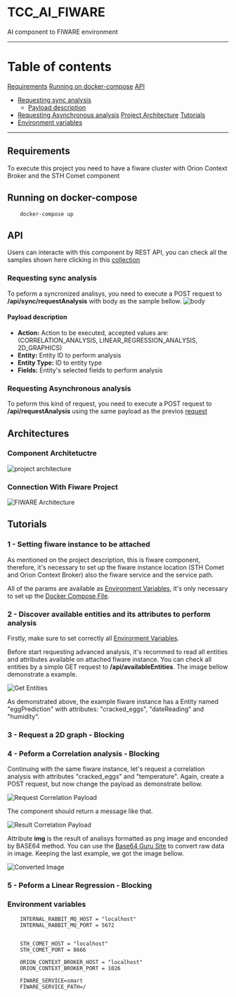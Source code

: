 # TCC_AI_FIWARE

AI component to FIWARE environment

*******
# Table of contents

[Requirements](#requirements)
[Running on docker-compose](#running-on-docker-compose)
[API](#api)
- [Requesting sync analysis](#requesting-sync-analysis)
    - [Payload description](#payload-description)
- [Requesting Asynchronous analysis](#requesting-asynchronous-analysis)
[Project Architecture](#project-architecture)
[Tutorials](#tutorials)
-   []()
[Environment variables](#environment-variables)
*******

## Requirements

To execute this project you need to have a fiware cluster with Orion Context Broker and the STH Comet component

## Running on docker-compose


```
    docker-compose up

```

## API

Users can interacte with this component by REST API, you can check all the samples shown here clicking in this [collection]()

### Requesting sync analysis

To peform a syncronized analisys, you need to execute a POST request to **/api/sync/requestAnalysis** with body as the sample bellow.
![body](./docs/payload.png)

#### Payload description

* **Action:** Action to be executed, accepted values are: (CORRELATION_ANALYSIS, LINEAR_REGRESSION_ANALYSIS, 2D_GRAPHICS)
* **Entity:** Entity ID to perform analysis
* **Entity Type:** ID to entity type
* **Fields:** Entity's selected fields to perform analysis

### Requesting Asynchronous analysis

To peform this kind of request, you need to execute a POST request to **/api/requestAnalysis** using the same payload as the previos [request](#requesting-sync-analisys)

## Architectures

### Component Architetuctre

![project architecture](./docs/architecture.png)

### Connection With Fiware Project

![FIWARE Architecture](./docs//fiware-with-component.png)

## Tutorials

### 1 - Setting fiware instance to be attached

As mentioned on the project description, this is fiware component, therefore, it's necessary to set up the fiware instance location (STH Comet and Orion Context Broker) also the fiware service and the service path.

All of the params are available as [Environment Variables](#environment-variables), it's only necessary to set up the [Docker Compose File](./docker-compose.yml).

### 2 - Discover available entities and its attributes to perform analysis

Firstly, make sure to set correctly all [Envirorment Variables](#environment-variables).

Before start requesting advanced analysis, it's recommed to read all entities and attributes available on attached fiware instance. You can check all entities by a simple GET request to **/api/availableEntities**. The image bellow demonstrate a example.

![Get Entities](./docs/get-entities.png)

As demonstrated above, the example fiware instance has a Entity named "eggPrediction" with attributes: "cracked_eggs", "dateReading" and "humidity".



### 3 - Request a 2D graph - Blocking


### 4 - Peform a Correlation analysis - Blocking

Continuing with the same fiware instance, let's request a correlation analysis with attributes "cracked_eggs" and "temperature". Again, create a POST request, but now change the payload as demonstrate bellow.

![Request Correlation Payload](./docs/request-correlation.png)

The component should return a message like that.

![Result Correlation Payload](./docs/result-correlation.png)

Attribute **img** is the result of analisys formatted as png image and enconded by BASE64 method. You can use the [Base64 Guru Site](https://base64.guru/converter/decode/image) to convert raw data in image. Keeping the last example, we got the image bellow.

![Converted Image](./docs/result-correlation-img.png)
### 5 - Peform a Linear Regression - Blocking



### Environment variables

```
    INTERNAL_RABBIT_MQ_HOST = "localhost"
    INTERNAL_RABBIT_MQ_PORT = 5672


    STH_COMET_HOST = "localhost"
    STH_COMET_PORT = 8666

    ORION_CONTEXT_BROKER_HOST = "localhost"
    ORION_CONTEXT_BROKER_PORT = 1026

    FIWARE_SERVICE=smart
    FIWARE_SERVICE_PATH=/

```
